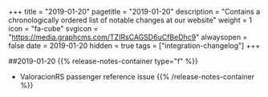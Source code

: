 +++
title = "2019-01-20"
pagetitle = "2019-01-20"
description = "Contains a chronologically ordered list of notable changes at our website"
weight = 1
icon = "fa-cube"
svgicon = "https://media.graphcms.com/TZIRsCAGSD6uCfBeDhc9"
alwaysopen = false
date = 2019-01-20
hidden = true
tags = ["integration-changelog"]
+++

##2019-01-20
{{% release-notes-container type="f" %}}
- ValoracionRS passenger reference issue
{{% /release-notes-container %}}